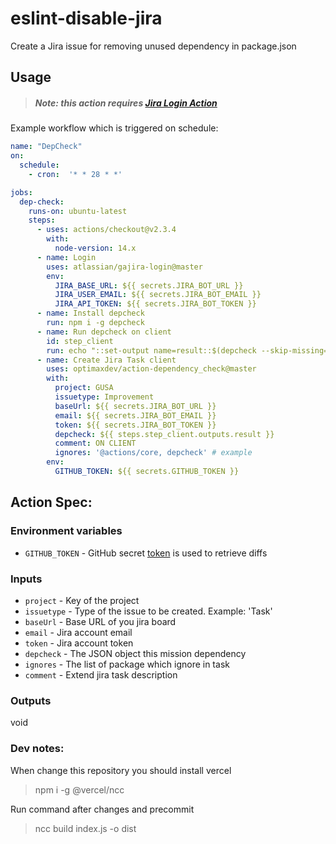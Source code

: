 # eslint-disable-jira
Create a Jira issue for removing unused dependency in package.json

## Usage
> ##### Note: this action requires [Jira Login Action](https://github.com/marketplace/actions/jira-login)

Example workflow which is triggered on schedule:
```yaml
name: "DepCheck"
on:
  schedule:
    - cron:  '* * 28 * *'

jobs:
  dep-check:
    runs-on: ubuntu-latest
    steps:
      - uses: actions/checkout@v2.3.4
        with:
          node-version: 14.x
      - name: Login
        uses: atlassian/gajira-login@master
        env:
          JIRA_BASE_URL: ${{ secrets.JIRA_BOT_URL }}
          JIRA_USER_EMAIL: ${{ secrets.JIRA_BOT_EMAIL }}
          JIRA_API_TOKEN: ${{ secrets.JIRA_BOT_TOKEN }}
      - name: Install depcheck
        run: npm i -g depcheck
      - name: Run depcheck on client
        id: step_client
        run: echo "::set-output name=result::$(depcheck --skip-missing=true | tr '\n' ' ')"
      - name: Create Jira Task client
        uses: optimaxdev/action-dependency_check@master
        with:
          project: GUSA
          issuetype: Improvement
          baseUrl: ${{ secrets.JIRA_BOT_URL }}
          email: ${{ secrets.JIRA_BOT_EMAIL }}
          token: ${{ secrets.JIRA_BOT_TOKEN }}
          depcheck: ${{ steps.step_client.outputs.result }}
          comment: ON CLIENT
          ignores: '@actions/core, depcheck' # example
        env:
          GITHUB_TOKEN: ${{ secrets.GITHUB_TOKEN }}
```

## Action Spec:

### Environment variables
- `GITHUB_TOKEN` - GitHub secret [token](https://developer.github.com/actions/creating-workflows/storing-secrets/#github-token-secret) is used to retrieve diffs

### Inputs

- `project` - Key of the project
- `issuetype` - Type of the issue to be created. Example: 'Task'
- `baseUrl` - Base URL of you jira board
- `email` - Jira account email
- `token` - Jira account token
- `depcheck` - The JSON object this mission dependency
- `ignores` - The list of package which ignore in task
- `comment` - Extend jira task description

### Outputs

void

### Dev notes:
When change this repository you should install vercel 
> npm i -g @vercel/ncc

Run command after changes and precommit

> ncc build index.js -o dist